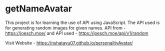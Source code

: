 # getNameAvatar
This project is for learning the use of API using JavaScript.
The API used is for generating random images for given names.
API from - https://joesch.moe/ and 
API used - https://joesch.moe/api/v1/random


Visit Website - https://nshatayu07.github.io/personalityAvatar/
